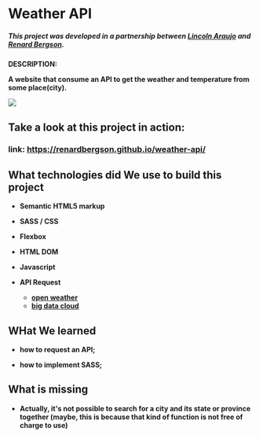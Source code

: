 # Weather API

##### This project was developed in a partnership between [Lincoln Araujo](https://github.com/Lincoln-Araujo) and [Renard Bergson](https://github.com/renardbergson).

<strong>DESCRIPTION:<strong> 

A website that consume an API to get the weather and temperature from some place(city).

<a href="https://renardbergson.github.io/weather-api/" target="_blank"><img src="./images/presentation.gif" ></a>

## Take a look at this project in action:

### link: https://renardbergson.github.io/weather-api/


## What technologies did We use to build this project

- Semantic HTML5 markup

- SASS / CSS

- Flexbox

- HTML DOM

- Javascript

- API Request
    * [open weather](https://openweathermap.org/api)
    * [big data cloud](https://www.bigdatacloud.com/)

## WHat We learned

- how to request an API;

- how to implement SASS;

## What is missing

- Actually, it's not possible to search for a city and its state or province together (maybe, this is because that kind of function is not free of charge to use)